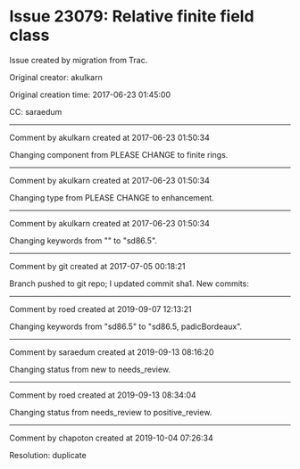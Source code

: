 # Issue 23079: Relative finite field class

Issue created by migration from Trac.

Original creator: akulkarn

Original creation time: 2017-06-23 01:45:00

CC:  saraedum




---

Comment by akulkarn created at 2017-06-23 01:50:34

Changing component from PLEASE CHANGE to finite rings.


---

Comment by akulkarn created at 2017-06-23 01:50:34

Changing type from PLEASE CHANGE to enhancement.


---

Comment by akulkarn created at 2017-06-23 01:50:34

Changing keywords from "" to "sd86.5".


---

Comment by git created at 2017-07-05 00:18:21

Branch pushed to git repo; I updated commit sha1. New commits:


---

Comment by roed created at 2019-09-07 12:13:21

Changing keywords from "sd86.5" to "sd86.5, padicBordeaux".


---

Comment by saraedum created at 2019-09-13 08:16:20

Changing status from new to needs_review.


---

Comment by roed created at 2019-09-13 08:34:04

Changing status from needs_review to positive_review.


---

Comment by chapoton created at 2019-10-04 07:26:34

Resolution: duplicate
